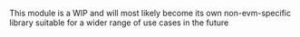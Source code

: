 
This module is a WIP and will most likely become its own non-evm-specific library suitable for a wider range of use cases in the future
